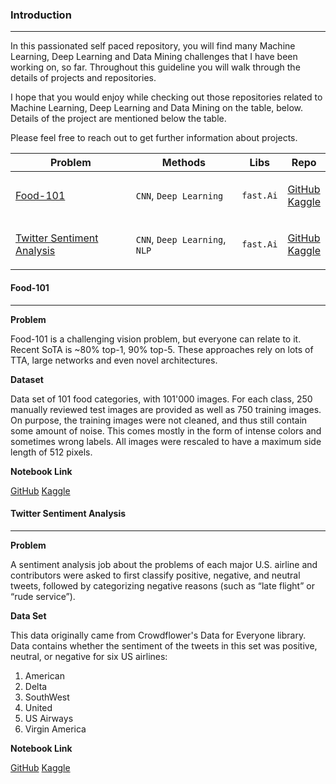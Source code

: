 ### Introduction
---

In this passionated self paced repository, you will find many Machine Learning, Deep Learning and Data Mining challenges that I have been working on, so far. Throughout this guideline you will walk through the details of projects and repositories.

I hope that you would enjoy while checking out those repositories related to Machine Learning, Deep Learning and Data Mining on the table, below. Details of the project are mentioned below the table.

Please feel free to reach out to get further information about projects.

|__Problem__|__Methods__|__Libs__|__Repo__|
|-|-|-|-|
|[Food-101](#Food-101)|`CNN`, `Deep Learning`|`fast.Ai`|<p>[GitHub](https://github.com/harish678/Machine-Learning/blob/master/fellowship.Ai%20Challenges/food-101.ipynb) <br> [Kaggle](https://www.kaggle.com/harishvutukuri/food-101)</p>|
|[Twitter Sentiment Analysis](#Twitter%20Sentiment%20Analysis)|`CNN`, `Deep Learning`, `NLP`|`fast.Ai`|<p>[GitHub](https://github.com/harish678/Machine-Learning/blob/master/fellowship.Ai%20Challenges/ulmfit-sentiment.ipynb) <br> [Kaggle](https://www.kaggle.com/harishvutukuri/ulmfit-sentiment)</p>|



#### Food-101
---

**Problem**

Food-101 is a challenging vision problem, but everyone can relate to it.  Recent SoTA is ~80% top-1, 90% top-5.  These approaches rely on lots of TTA, large networks and  even novel architectures.

**Dataset**

Data set of 101 food categories, with 101'000 images. For each class, 250 manually reviewed test images are provided as well as 750 training images. On purpose, the training images were not cleaned, and thus still contain some amount of noise. This comes mostly in the form of intense colors and sometimes wrong labels. All images were rescaled to have a maximum side length of 512 pixels.

**Notebook Link**

[GitHub](https://github.com/harish678/Machine-Learning/blob/master/fellowship.Ai%20Challenges/food-101.ipynb)
[Kaggle](https://www.kaggle.com/harishvutukuri/food-101)

#### Twitter Sentiment Analysis
---

**Problem**

A sentiment analysis job about the problems of each major U.S. airline and contributors were asked to first classify positive, negative, and neutral tweets, followed by categorizing negative reasons (such as “late flight” or “rude service”).

**Data Set**

This data originally came from Crowdflower's Data for Everyone library. Data contains whether the sentiment of the tweets in this set was positive, neutral, or negative for six US airlines:

1. American
2. Delta
3. SouthWest
4. United
5. US Airways
6. Virgin America

**Notebook Link**

[GitHub](https://github.com/harish678/Machine-Learning/blob/master/fellowship.Ai%20Challenges/ulmfit-sentiment.ipynb)
[Kaggle](https://www.kaggle.com/harishvutukuri/ulmfit-sentiment)

